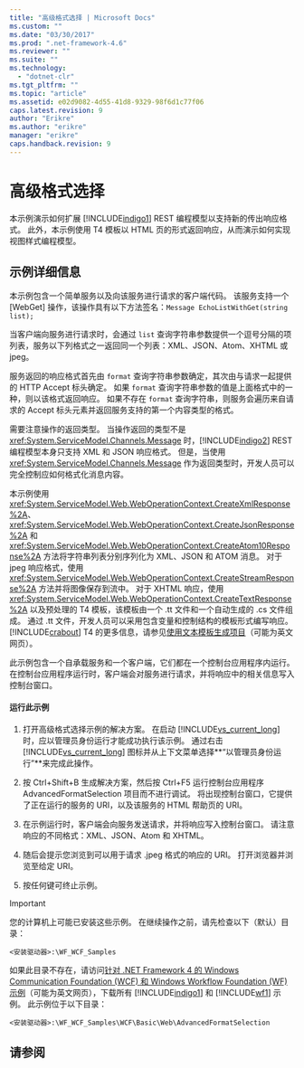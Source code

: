 ```yaml
---
title: "高级格式选择 | Microsoft Docs"
ms.custom: ""
ms.date: "03/30/2017"
ms.prod: ".net-framework-4.6"
ms.reviewer: ""
ms.suite: ""
ms.technology: 
  - "dotnet-clr"
ms.tgt_pltfrm: ""
ms.topic: "article"
ms.assetid: e02d9082-4d55-41d8-9329-98f6d1c77f06
caps.latest.revision: 9
author: "Erikre"
ms.author: "erikre"
manager: "erikre"
caps.handback.revision: 9
---
```

# 高级格式选择
本示例演示如何扩展 [!INCLUDE[indigo1](../../../../includes/indigo1-md.md)] REST 编程模型以支持新的传出响应格式。  此外，本示例使用 T4 模板以 HTML 页的形式返回响应，从而演示如何实现视图样式编程模型。  
  
## 示例详细信息  
 本示例包含一个简单服务以及向该服务进行请求的客户端代码。  该服务支持一个 \[WebGet\] 操作，该操作具有以下方法签名：`Message EchoListWithGet(string list);`  
  
 当客户端向服务进行请求时，会通过 `list` 查询字符串参数提供一个逗号分隔的项列表，服务以下列格式之一返回同一个列表：XML、JSON、Atom、XHTML 或 jpeg。  
  
 服务返回的响应格式首先由 `format` 查询字符串参数确定，其次由与请求一起提供的 HTTP Accept 标头确定。  如果 `format` 查询字符串参数的值是上面格式中的一种，则以该格式返回响应。  如果不存在 `format` 查询字符串，则服务会遍历来自请求的 Accept 标头元素并返回服务支持的第一个内容类型的格式。  
  
 需要注意操作的返回类型。  当操作返回的类型不是 <xref:System.ServiceModel.Channels.Message> 时，[!INCLUDE[indigo2](../../../../includes/indigo2-md.md)] REST 编程模型本身只支持 XML 和 JSON 响应格式。  但是，当使用 <xref:System.ServiceModel.Channels.Message> 作为返回类型时，开发人员可以完全控制应如何格式化消息内容。  
  
 本示例使用 <xref:System.ServiceModel.Web.WebOperationContext.CreateXmlResponse%2A>、<xref:System.ServiceModel.Web.WebOperationContext.CreateJsonResponse%2A> 和 <xref:System.ServiceModel.Web.WebOperationContext.CreateAtom10Response%2A> 方法将字符串列表分别序列化为 XML、JSON 和 ATOM 消息。  对于 jpeg 响应格式，使用 <xref:System.ServiceModel.Web.WebOperationContext.CreateStreamResponse%2A> 方法并将图像保存到流中。  对于 XHTML 响应，使用 <xref:System.ServiceModel.Web.WebOperationContext.CreateTextResponse%2A> 以及预处理的 T4 模板，该模板由一个 .tt 文件和一个自动生成的 .cs 文件组成。  通过 .tt 文件，开发人员可以采用包含变量和控制结构的模板形式编写响应。  [!INCLUDE[crabout](../../../../includes/crabout-md.md)] T4 的更多信息，请参见[使用文本模板生成项目](http://go.microsoft.com/fwlink/?LinkId=166023)（可能为英文网页）。  
  
 此示例包含一个自承载服务和一个客户端，它们都在一个控制台应用程序内运行。  在控制台应用程序运行时，客户端会对服务进行请求，并将响应中的相关信息写入控制台窗口。  
  
#### 运行此示例  
  
1.  打开高级格式选择示例的解决方案。  在启动 [!INCLUDE[vs_current_long](../../../../includes/vs-current-long-md.md)] 时，应以管理员身份运行才能成功执行该示例。  通过右击 [!INCLUDE[vs_current_long](../../../../includes/vs-current-long-md.md)] 图标并从上下文菜单选择**“以管理员身份运行”**来完成此操作。  
  
2.  按 Ctrl\+Shift\+B 生成解决方案，然后按 Ctrl\+F5 运行控制台应用程序 AdvancedFormatSelection 项目而不进行调试。  将出现控制台窗口，它提供了正在运行的服务的 URI，以及该服务的 HTML 帮助页的 URI。  
  
3.  在示例运行时，客户端会向服务发送请求，并将响应写入控制台窗口。  请注意响应的不同格式：XML、JSON、Atom 和 XHTML。  
  
4.  随后会提示您浏览到可以用于请求 .jpeg 格式的响应的 URI。  打开浏览器并浏览至给定 URI。  
  
5.  按任何键可终止示例。  
  
> [!IMPORTANT]
>  您的计算机上可能已安装这些示例。  在继续操作之前，请先检查以下（默认）目录：  
>   
>  `<安装驱动器>:\WF_WCF_Samples`  
>   
>  如果此目录不存在，请访问[针对 .NET Framework 4 的 Windows Communication Foundation \(WCF\) 和 Windows Workflow Foundation \(WF\) 示例](http://go.microsoft.com/fwlink/?LinkId=150780)（可能为英文网页），下载所有 [!INCLUDE[indigo1](../../../../includes/indigo1-md.md)] 和 [!INCLUDE[wf1](../../../../includes/wf1-md.md)] 示例。  此示例位于以下目录：  
>   
>  `<安装驱动器>:\WF_WCF_Samples\WCF\Basic\Web\AdvancedFormatSelection`  
  
## 请参阅